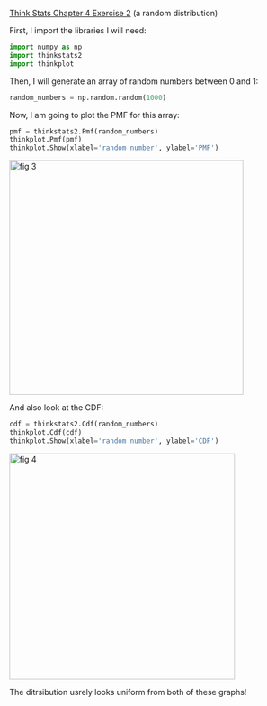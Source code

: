 [Think Stats Chapter 4 Exercise 2](http://greenteapress.com/thinkstats2/html/thinkstats2005.html#toc41) (a random distribution)

First, I import the libraries I will need:
```python
import numpy as np
import thinkstats2
import thinkplot
```
Then, I will generate an array of random numbers between 0 and 1:
```python
random_numbers = np.random.random(1000)
```
Now, I am going to plot the PMF for this array:
```python
pmf = thinkstats2.Pmf(random_numbers)
thinkplot.Pmf(pmf)
thinkplot.Show(xlabel='random number', ylabel='PMF')
```
<img width="416" alt="fig 3" src="https://user-images.githubusercontent.com/32041665/34853296-d1300f4a-f6e7-11e7-84ba-43a1ff95885e.png">

And also look at the CDF:
```python
cdf = thinkstats2.Cdf(random_numbers)
thinkplot.Cdf(cdf)
thinkplot.Show(xlabel='random number', ylabel='CDF')
```
<img width="401" alt="fig 4" src="https://user-images.githubusercontent.com/32041665/34853299-d570d116-f6e7-11e7-8c29-ef5079fc225a.png">

The ditrsibution usrely looks uniform from both of these graphs!
